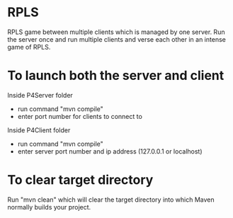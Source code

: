 # RPLS
 RPLS game between multiple clients which is managed by one server. Run the server once and run multiple clients and verse each other in an intense game of RPLS.

# To launch both the server and client
 Inside P4Server folder
  - run command "mvn compile"
  - enter port number for clients to connect to
  
 Inside P4Client folder
  - run command "mvn compile"
  - enter server port number and ip address (127.0.0.1 or localhost)
  
# To clear target directory
 Run "mvn clean" which will clear the target directory into which Maven normally builds your project.
 
